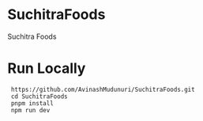 # SuchitraFoods
 Suchitra Foods
# Run Locally
```
 https://github.com/AvinashMudunuri/SuchitraFoods.git
 cd SuchitraFoods
 pnpm install
 npm run dev
```
